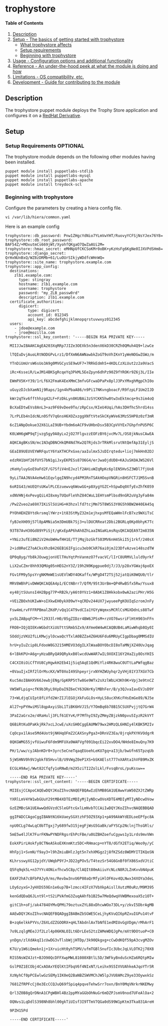 # trophystore

#### Table of Contents

1. [Description](#description)
2. [Setup - The basics of getting started with trophystore](#setup)
    * [What trophystore affects](#what-trophystore-affects)
    * [Setup requirements](#setup-requirements)
    * [Beginning with trophystore](#beginning-with-trophystore)
3. [Usage - Configuration options and additional functionality](#usage)
4. [Reference - An under-the-hood peek at what the module is doing and how](#reference)
5. [Limitations - OS compatibility, etc.](#limitations)
6. [Development - Guide for contributing to the module](#development)

## Description

The trophystore puppet module deploys the Trophy Store application and
configures it on a [RedHat Derivative](https://en.wikipedia.org/wiki/Red_Hat_Enterprise_Linux_derivatives#List_of_Red_Hat_Enterprise_Linux_derivatives).

## Setup

### Setup Requirements **OPTIONAL**

The trophystore module depends on the following other modules having been
installed.

    puppet module install puppetlabs-stdlib
    puppet module install puppetlabs-mysql
    puppet module install puppetlabs-apache
    puppet module install treydock-scl

### Beginning with trophystore 

Configure the parameters by creating a hiera config file.

    vi /var/lib/hiera/common.yaml

Here is an example config

    trophystore::db_password: Pnw1ZHgcYdNio7YLmVwYHT/RuovyYCFSjNsYJex76Y8=
    trophystore::db_root_password: BAF54Z/+MOxutmCs669jWt/XyohfQKgaO7QwZaAUi2M=
    trophystore::hmac_secret: eMHNpUfCKCSoKMr0oBK+yKzHsFg6KgNe0IJXVPdSHm8=
    trophystore::django_secret: QrHxNUnBxQ/WZ8zDRMb+61/LuOUrSIkjyWDdfcWHnWQ=
    trophystore::site_name: trophystore.example.com
    trophystore::app_config:
      destinations: 
        zlb1.example.com: 
          type: stingray
          hostname: zlb1.example.com
          username: trophystore
          password: "my_ZLB_passw0rd"
          description: zlb1.example.com
      certificate_authorities:
          digicert:
              type: digicert
              account_id: 012345
              api_key: abcdefghijklmnopqrstuvwxyz012345
      users:
        - jdoe@example.com
        - jroe@mozilla.com
    trophystore::ssl_key_content: '-----BEGIN RSA PRIVATE KEY-----
    
      MIIJJwIBAAKCAgEA203XqRRp7JIZe3OEXk5n3denX6kD30CRZh0QMuh4Q9+lzwCe
    
      lTQIuDvjAuoLRtNODGPvLrz1/DfXmN6AWNawbkZoGT9oVhIKnY1yWeNOGwZGWz/m
    
      YTnDiUmUrsW6sUo3A9g0MVGCysSE9wUF7+7RRkEdmh5+4KDLCzXLUut2z2a9VacS
    
      iRc+KsseiR/LwJM14BKSgRcqeYq3PkML5EeZpyn6dhPz90Z9fYROKr9Z6j3L/IIe
    
      EWmPX5K+Y39/1rLf6X2FmaK4EeXMmC3mfvGFcwaDPaPx8plJ3PxYMxghMgpChI0o
    
      uGuyzDJcbXamN1j9Raps/1gn4kPbaA86/n9Pi17NKvngboacF/R9fzpLF1Um2IJD
    
      kWr2qTkv6ffthhzg42LF+FzDkLyn8KUBAi3zSYCKK5hw0tw3xEktmcq+9s3im4oQ
    
      BcXaEDtwEVs8AnL3+az9F69vDee9To/zRpCsx/KIeU4Uqi/hAs3DHfhc5hrd14ss
    
      7LrPLEb4nIdcNLn0SfV7q6nsH6XOZxzggXNftVteSkCKyWVe63MzS5HP8z0zf3mR
    
      6cZ1ANpDokue32X61LaI9UB+Ybdm6oACF9vUHbnDsx5B3CpVVYEx7GhpfnPU5P6C
    
      K0LWH6gWP9qTjvzg5gy9A8yLv2jO27FlgvzzEOFzBY6jvcMv7L/OS8jkNusCAwEA
    
      AQKCAgBKsSN/mc1N3qDBNCHkQM4Nd7Kw2Q7Rjds3rTRkMlsrutNtQmfAp31EyljS
    
      GEaI89UEUVEYWRFqutY6YaXTHCPxGxe/aaIulmx5JsDIrqtedu+lioj7mkHn02DJ
    
      edzRH1bHf26fUYS7bN1giJxyEKPESs87O6G4/erJwaOjdUD8+KAJuSKOAJWS26Vl
    
      zKeHyluyGoE9aFd2F/G7SfiV4nEJxzlf2AHiuWZqRpKc6plEN5HvSZ3WDl7fjUo8
    
      9yLiTAAJNVA4eHw61EqvlgqIN9hcyd4PM3RnTSAkHOopVNGRin8HSFCTJ1M5SvnB
    
      6oRIG43/mUEQYsUKwlPLCEzuewvq6WowGG+p8XygYGZC+hSpwDq0XfyEvZhfK059
    
      xdNVHNj4xPevgQiL4I8xmy7UQoFleVhZ84CWuL1EHYsmPlbsd9nGR2uVg3yFa84m
    
      /Pw2Zveo2a69X7IKiSlSUiHG+H3hzxlfd7tcjMm75T8WSS3Y0G5h9BW2W40EA45q
    
      PYOhHEHZ8YtdkrsmqlYWrz+1t83StMyZ32m1ejhxpsMfEQaWHnlFcB7xz9WXiTsC
    
      fyBJeXH09j57l8pAMNia5m3DmUBk7Sj3+ulDUCRReat2Dbi2BGRLq0Kp0bhyK7Tc
    
      93T87AvH30Gd89YPiSjt/gKxEpAP6hAh8ZhLaaINGaKLmsRqsQKCAQEA972m835N
    
      +YNiz3ufEi8NZiV2HobWHwfHH1E/TTjMqjbzGkfS03MV6nH4SkiI5j1rkf/240sX
    
      2+id0ReCZ7oACksXhzB426EB16IFgicu3eb9CkR76ai0jmJ23DfvAzve148szdTW
    
      QP0q8yg/Yb8kJOuwgjonVElTHuYqtPnVanmzO7fvacVC/lIrC8URMVLluld9yrkf
    
      LiX2uCZmr8hh93QMUg05nHEG2nY3Z/19h2N9Kpgpue0dj7/J3/p28xYGWaj6poEX
    
      FGv1FM9y5psYrgNKMmWE1sUEVlWDY4OKaffx/WPgD4T2TSj52jatQiK0WQU0/tlr
    
      MRV8WBhPivDWWQKCAQEA4p1/ECtNBrr7/QfM/95t3UrBm+QP4RwBSfx5Rw/Ysux8
    
      ey48jtSUunsI4H2Bpg77P+RB2k/yA6t0YVz1+8AbK1Z8Hkkobx0wA2aziPHr/H5G
    
      +VEiZBOxhUKIwW+oIXkwEH0ykX09wY+qCRDv244UX7jwyueePgKOUIqSzromJnFy
    
      Fsw4mLrvFFFRPBmalZKdP/vQq1C4T9vdCIa1YGYyWqmxsMCRlCsMGXDdnLs88Twf
    
      yx5LZABpqFCM++l2933lrH0/05gZIDzr4BW6JPSsM+rzVO76wsriFlHtH903nFFn
    
      FRO8+IQjQIEKvWGbdtXiUU7ttSRmb5Zx9/AYme6W4wKCAQBUB4LaMiwWhqb8Qy0I
    
      SOddjzVKU2fLLKMwjylOcwaQcYTxlA0BZZa4Z6HU6Fdu6MRUyCIgpDbag0MMSdIU
    
      hrU+yIuZcip8LFdooW8G3215HMEVO3dgILXlWaaBOYObcDI8oTaMNjXZ40UvJqag
    
      6+lBkKPU+A6g+yHzaBRyQA9QRykxB0lwcdUwWAR7wIL9XOXI16Y2HaZiy8OsYHIS
    
      C4CXI0iOiCfTVU8CyHgwkH2Eb41j5iq5AqE1QdMiYlz4RK8wuC0UTtLaPWfqgBaz
    
      +0VauIjxIRf2lOrMscKX/WT0XoI49ShpeyrjrxNYHZWUyhqr2yVHj81Y37XGV7Cb
    
      Kuc5AoIBAHXV66JewbjENg/GpKRP5tTw8Ge9WTx2sXzlWbLH3Kh9K+Vpj3e9tnCZ
    
      VW5WFLpig+cfK9b3RyL9XpDaI9Z6eCY63GNrKylMBhFer/B/y3QJvaIavEVJsD9Y
    
      73+WLdjqCUIpt8fLVfd2WrZIJlEGOjXkFuGLOs+HyLS8ucXhKcFHsEmGe89/NJ5e
    
      Al27+pPYHwiMSl8qpAxyiSbL1TiBK6HVJ15/Y7OmBq6b78B15CSUXPvjjtQ7GrW4
    
      3PaI2aGrx2e/4RaHulj3FLf61EYvK/P7MfhyI9ZyZMmyZBjzkN0pvu5IyzR2kVYT
    
      Q6BiRtKuOPaKkjRk7xcLJcwE/uXcGH0CggEAUMW79wx2HMzQL6HNIy4lKBK5M2Iv
    
      CqOcpx1lAse5Md4Uot9jNKHqOFmZ2CAXSnyPga3+DRnVZ3Ea/8jrqkPXYKVOdgrR
    
      0QKGWMG55jvfUiwuF6Fdm9MFUXa9WAFVgf091bqcEi22xvDO4/NHde8ImuQny7K9
    
      PH/1/ww/cyJAbnKDr0+3yrc5eCneTqaqEUoehLeKU7gq+aI3jb/bwUfn65TpzqUb
    
      5jWSHNV0h9VJgbkf85HvvlB/U9VWgZ0eP1XS+bSKAElst777nXARta1hVFB9MxZK
    
      ECGLH9Awj/Wwt82Cfqfy1oRNwD/m2X5ziTI2ZolLkl/FvsqBroL/puKssw==
    
      -----END RSA PRIVATE KEY-----'
    trophystore::ssl_cert_content: '-----BEGIN CERTIFICATE-----
    
      MIIEsjCCApoCAQEwDQYJKoZIhvcNAQEFBQAwIzEhMB8GA1UEAwwYaW50ZXJtZWRp
    
      YXRlLmV4YW1wbGUuY29tMB4XDTEzMDIyMjIyNDcwOVoXDTE4MDIyMTIyNDcwOVow
    
      GzEZMBcGA1UEAwwQdGVzdC5leGFtcGxlLmNvbTCCAiIwDQYJKoZIhvcNAQEBBQAD
    
      ggIPADCCAgoCggIBANtN16kUaeySGXtzhF5OZ93Xp1+pA99AkWYdEDLoeEPfpc8A
    
      npU0CLg74wLqC0bTTgxj7y689fw315jegFjWsG5GaBk/aFYSCp2NclnjThsGRls/
    
      5mE5w4lJlK7FurFKNwPYNDFRgsrEhPcFBe/u0UZBHZoefuCgyws1y1Lrds9mvVWn
    
      EokXPirLHokfy8CTNeASkoEXKnmKtz5DC+RHmacp+nYT8/dGfX2ETiq/Weo9y/yC
    
      HhFpj1+SvmN/f9ay3+l9hZmiuBHlzJgt5n7xhXMGgz2j8fKZSdz8WDMYITIKQoSN
    
      KLhrsswyXG12pjdY/UWqbP9YJ+JD22gPOv5/T4tezSr54G6GnBf0fX86SxdVJtiC
    
      Q5Fq9qk5L+n37YYc4ONixfhcw5C8p/ClAQIt80mAiiuYcNLcN8RJLZnKvvbN4puK
    
      EAXF2hA7cBFbPAJy9/ms/Revbw3nvU6P80aQrMfyiHlOFKov4QLNwx34XOYa3deL
    
      LOy6zyxG+JyHXDS59En1e6up7B+lzmcc4IFzX7VbXkpAisllXutzM0uRz/M9M395
    
      kenGdQDaQ6JLnt9l+tS2iPVAfmG3ZuqAAhfb1B25w7MeQdwqVVWBMexoaX5z1OT+
    
      gitC1h+oFj/ak4784OYMvQPMi79oztuxZYL88xDhcwWOo73DL+y/zkvI5DbrAgMB
    
      AAEwDQYJKoZIhvcNAQEFBQADggIBABmZbSGWE5CeLjhyKVuQI6pRZxuIGPu14tvF
    
      B+zq6elkkPYVs/Z6XLdZZGOORX+qHLTAbdnlAxTbNfE1edMIUvGgVDgm/rMhArF1
    
      7o9LzqlgMEeJJf2Lzl4p06KNLOILt6DrLEeS2tzZAMeWDQJgPe/mXt9DOtuoP+C0
    
      ynDgn/zlXdAkqI1cUwDG3vTlsbWjjHTDp/3k90Qkgxg+cCwDdKQf59pA3cvgMZOv
    
      K7U/y1W6iQmekn1j+1XruicHt0yhTSMV/ufmTGBlSnufIc3UbcJqLVLOTK2j70X8
    
      RIS5NsWZ4Jzt+BJO90QcDFFXwpMWL81080XBtlL5D/3WFkyBnduScHZa6RQtpMIw
    
      GslP0Z1ECObj4CxAOAxYEQlKtIFbqV6f4NIxNT/Leihx9S5IVVUAhkeAJqoYTr5R
    
      XzNyhCf0pPCEwlwGzSEMy1IK0eQ2BaNBZSWVMChJW5lpJVU8AMcZ9ye33OywxkSz
    
      7681ZfRPFcCj0e3EcCCQJuQ69fSpiq4pqveTehwSrr7oxn/BnY0MqVNrkrNKEMwy
    
      Qrl3Z0B8gQrDNnA1CPgWBHl4Bz2ppMYaGGbOhNuGr6mDZPJsmV0nod7UFeAlOa+2
    
      OQNvs1LqDdlS398Nh8bhl00gkTiUIsf3I9TTmV7QGa0dS99W1pKtm3Tka831AreH
    
      9PZH15Pd
    
      -----END CERTIFICATE-----'

